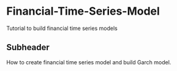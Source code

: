 # Financial-Time-Series-Model
Tutorial to build financial time series models

## Subheader
 
How to create financial time series model and build Garch model.